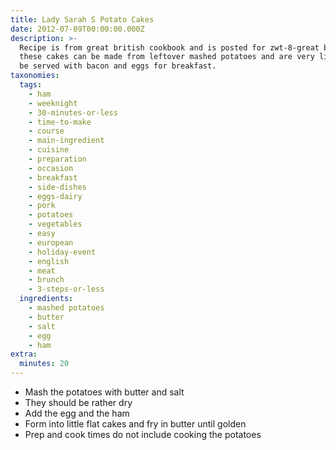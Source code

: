 ```yaml
---
title: Lady Sarah S Potato Cakes
date: 2012-07-09T00:00:00.000Z
description: >-
  Recipe is from great british cookbook and is posted for zwt-8-great britain. 
  these cakes can be made from leftover mashed potatoes and are very light.  can
  be served with bacon and eggs for breakfast.
taxonomies:
  tags:
    - ham
    - weeknight
    - 30-minutes-or-less
    - time-to-make
    - course
    - main-ingredient
    - cuisine
    - preparation
    - occasion
    - breakfast
    - side-dishes
    - eggs-dairy
    - pork
    - potatoes
    - vegetables
    - easy
    - european
    - holiday-event
    - english
    - meat
    - brunch
    - 3-steps-or-less
  ingredients:
    - mashed potatoes
    - butter
    - salt
    - egg
    - ham
extra:
  minutes: 20
---
```

 - Mash the potatoes with butter and salt
 - They should be rather dry
 - Add the egg and the ham
 - Form into little flat cakes and fry in butter until golden
 - Prep and cook times do not include cooking the potatoes
